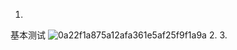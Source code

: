 1.
基本测试
![0a22f1a875a12afa361e5af25f9f1a9a](https://github.com/user-attachments/assets/8783338f-4c6f-472a-97fa-f8e764127c6b)
2.
3.
